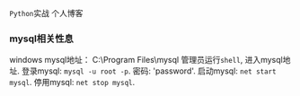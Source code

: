 `Python`实战 个人博客

### mysql相关性息
windows mysql地址： C:\Program Files\mysql
管理员运行`shell`, 进入mysql地址.
登录mysql: `mysql -u root -p`. 密码: 'password'.
启动mysql: `net start mysql`.
停用mysql: `net stop mysql`.
